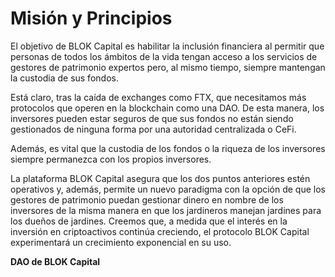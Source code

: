 # Misión y Principios

El objetivo de BLOK Capital es habilitar la inclusión financiera al permitir que personas de todos los ámbitos de la vida tengan acceso a los servicios de gestores de patrimonio expertos pero, al mismo tiempo, siempre mantengan la custodia de sus fondos.

Está claro, tras la caída de exchanges como FTX, que necesitamos más protocolos que operen en la blockchain como una DAO. De esta manera, los inversores pueden estar seguros de que sus fondos no están siendo gestionados de ninguna forma por una autoridad centralizada o CeFi.

Además, es vital que la custodia de los fondos o la riqueza de los inversores siempre permanezca con los propios inversores.

La plataforma BLOK Capital asegura que los dos puntos anteriores estén operativos y, además, permite un nuevo paradigma con la opción de que los gestores de patrimonio puedan gestionar dinero en nombre de los inversores de la misma manera en que los jardineros manejan jardines para los dueños de jardines. Creemos que, a medida que el interés en la inversión en criptoactivos continúa creciendo, el protocolo BLOK Capital experimentará un crecimiento exponencial en su uso.

**DAO de BLOK Capital**